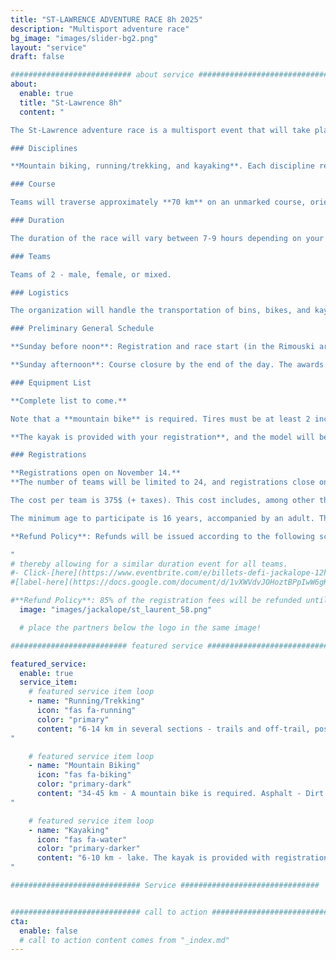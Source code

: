 ```yaml
---
title: "ST-LAWRENCE ADVENTURE RACE 8h 2025"
description: "Multisport adventure race"
bg_image: "images/slider-bg2.png"
layout: "service"
draft: false

########################### about service #############################
about:
  enable: true
  title: "St-Lawrence 8h"
  content: "

The St-Lawrence adventure race is a multisport event that will take place on May 18, 2025, in the Rimouski area (QC). This event aims to provide a memorable sporting and human adventure for teams while showcasing the beauty and attractions of Bas-Saint-Laurent.

### Disciplines

**Mountain biking, running/trekking, and kayaking**. Each discipline requires navigation using a map and compass. The distances indicated below are subject to slight variations from the final course. You must have experience in all disciplines involved in the race.

### Course

Teams will traverse approximately **70 km** on an unmarked course, orienting themselves with maps and a compass. This event is aimed at those who wish to discover the sport or athletes looking for a shorter challenge. Thus, several checkpoints will be optional, allowing each team to choose a level of difficulty that suits their goals. The course will remain secret until the day before the race.

### Duration

The duration of the race will vary between 7-9 hours depending on your route choices, checkpoint selections, and speed. There will be time limits at different stages of the course.

### Teams

Teams of 2 - male, female, or mixed.

### Logistics

The organization will handle the transportation of bins, bikes, and kayaks if needed. There will be no refreshments along the course, but teams will have access to bins at certain transitions between legs.

### Preliminary General Schedule

**Sunday before noon**: Registration and race start (in the Rimouski area).

**Sunday afternoon**: Course closure by the end of the day. The awards ceremony will take place in the early evening.

### Equipment List

**Complete list to come.**

Note that a **mountain bike** is required. Tires must be at least 2 inches wide. Bikes with tires less than 3 inches wide must have a suspension with a minimum travel of 100mm. No hybrid, cyclocross, gravel, or electric bikes will be allowed on the course.

**The kayak is provided with your registration**, and the model will be as follows: https://www.rtmkayaks.com/optimo-evo-confort/

### Registrations

**Registrations open on November 14.**
**The number of teams will be limited to 24, and registrations close on April 1, 2025.**

The cost per team is 375$ (+ taxes). This cost includes, among other things: the transport of your bins, bikes, and kayak (if required), kayak rental, course design and maps, and post-race meal.

The minimum age to participate is 16 years, accompanied by an adult. This requires approval from the race management. Please contact us in advance to discuss.

**Refund Policy**: Refunds will be issued according to the following scale: 85% until February 1, 2025, 50% between February 2 and April 1, 2025, 25% between April 2 and May 1, 2025. No refunds after May 2, 2025. Until May 2, teams have the option to transfer their registration after informing the organizing committee.

"
# thereby allowing for a similar duration event for all teams.
#- Click-[here](https://www.eventbrite.com/e/billets-defi-jackalope-12h-2022-245827264967)!
#[label-here](https://docs.google.com/document/d/1vXWVdvJOHoztBPpIwW6gKmgLnIvYCMgz/edit?usp=sharing&ouid=101057629570461989254&rtpof=true&sd=true)

#**Refund Policy**: 85% of the registration fees will be refunded until February 1, 2024. Between February 2 and April 1, 2024, 50% of the registration fees will be refunded. Between April 2 and May 1, 2024, 25% of the registration fees will be refunded. Between May 2, 2024, and the race day, no refunds will be issued. Until May 2, teams have the option to transfer their registration after informing the organizing committee. In all cases, transaction fees will be borne by the teams.
  image: "images/jackalope/st_laurent_58.png"

  # place the partners below the logo in the same image!

########################## featured service ############################

featured_service:
  enable: true
  service_item:
    # featured service item loop
    - name: "Running/Trekking"
      icon: "fas fa-running"
      color: "primary"
      content: "6-14 km in several sections - trails and off-trail, possible crossing of streams and swamps.
"

    # featured service item loop
    - name: "Mountain Biking"
      icon: "fas fa-biking"
      color: "primary-dark"
      content: "34-45 km - A mountain bike is required. Asphalt - Dirt roads - Single track - Forest roads - MTB trails.
"

    # featured service item loop
    - name: "Kayaking"
      icon: "fas fa-water"
      color: "primary-darker"
      content: "6-10 km - lake. The kayak is provided with registration.
"

############################# Service ###############################


############################# call to action #################################
cta:
  enable: false
  # call to action content comes from "_index.md"
---
```

